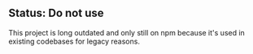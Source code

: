 ## Status: Do not use

This project is long outdated and only still on npm because it's used in existing codebases for legacy reasons.
